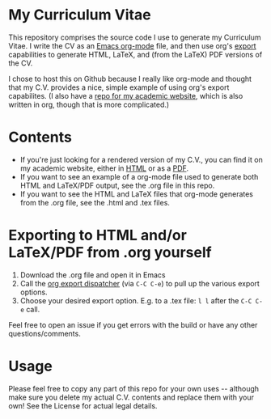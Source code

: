 # My Curriculum Vitae
This repository comprises the source code I use to generate my Curriculum Vitae.  I write the CV as an [Emacs org-mode](http://orgmode.org/) file, and then use org's [export](http://orgmode.org/manual/Exporting.html#Exporting) capabilities to generate HTML, LaTeX, and (from the LaTeX) PDF versions of the CV.

I chose to host this on Github because I really like org-mode and thought that my C.V. provides a nice, simple example of using org's export capabilites.  (I also have a [repo for my academic website](https://github.com/spencerahill/my-website), which is also written in org, though that is more complicated.)

# Contents
* If you're just looking for a rendered version of my C.V., you can find it on my academic website, either in [HTML](http://people.atmos.ucla.edu/shill/cv.html) or as a [PDF](http://people.atmos.ucla.edu/shill/cv/cv.pdf).
* If you want to see an example of a org-mode file used to generate both HTML and LaTeX/PDF output, see the .org file in this repo.
* If you want to see the HTML and LaTeX files that org-mode generates from the .org file, see the .html and .tex files.

# Exporting to HTML and/or LaTeX/PDF from .org yourself
1. Download the .org file and open it in Emacs
2. Call the [org export dispatcher](http://orgmode.org/manual/The-export-dispatcher.html#The-export-dispatcher) (via `C-C C-e`) to pull up the various export options.
3. Choose your desired export option.  E.g. to a .tex file: `l l` after the `C-C C-e` call.

Feel free to open an issue if you get errors with the build or have any other questions/comments.

# Usage
Please feel free to copy any part of this repo for your own uses -- although make sure you delete my actual C.V. contents and replace them with your own!  See the License for actual legal details.